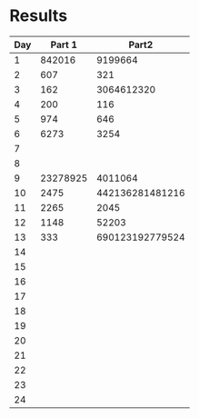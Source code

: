 # Results

| Day | Part 1   | Part2           |
| --- | -------- | --------------- |
| 1   | 842016   | 9199664         |
| 2   | 607      | 321             |
| 3   | 162      | 3064612320      |
| 4   | 200      | 116             |
| 5   | 974      | 646             |
| 6   | 6273     | 3254            |
| 7   |          |                 |
| 8   |          |                 |
| 9   | 23278925 | 4011064         |
| 10  | 2475     | 442136281481216 |
| 11  | 2265     | 2045            |
| 12  | 1148     | 52203           |
| 13  | 333      | 690123192779524 |
| 14  |          |                 |
| 15  |          |                 |
| 16  |          |                 |
| 17  |          |                 |
| 18  |          |                 |
| 19  |          |                 |
| 20  |          |                 |
| 21  |          |                 |
| 22  |          |                 |
| 23  |          |                 |
| 24  |          |                 |
